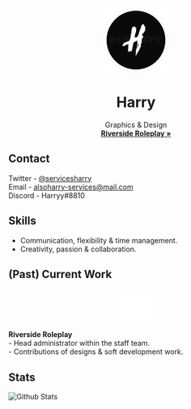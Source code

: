 <br />
<p align="center">
  <a href="https://github.com/Harry310/">
    <img src="images/logo.png" alt="Logo" class="center" "width="128" height="128">
  </a>

  <h1 align="center">Harry</h1>

  <p align="center">
      Graphics & Design
    <br />
    <a href="https://discord.gg/RSz27j7hcY"><strong>Riverside Roleplay »</strong></a>

## Contact

Twitter - [@servicesharry](https://twitter.com/ServicesHarry/)
<br />Email - [alsoharry-services@mail.com](mailto:alsoharry-services@mail.com)
<br />Discord - Harryy#8810

## Skills
- Communication, flexibility & time management.
- Creativity, passion & collaboration.

## (Past) Current Work
<p align="center">
    <img src="images/rs.png" alt="Logo" class="center" width="64" height="64">
<p><strong>Riverside Roleplay</strong>
<br />- Head administrator within the staff team.
<br />- Contributions of designs & soft development work.</p>

## Stats
![Github Stats](https://github-readme-stats.vercel.app/api?username=Harry310)
